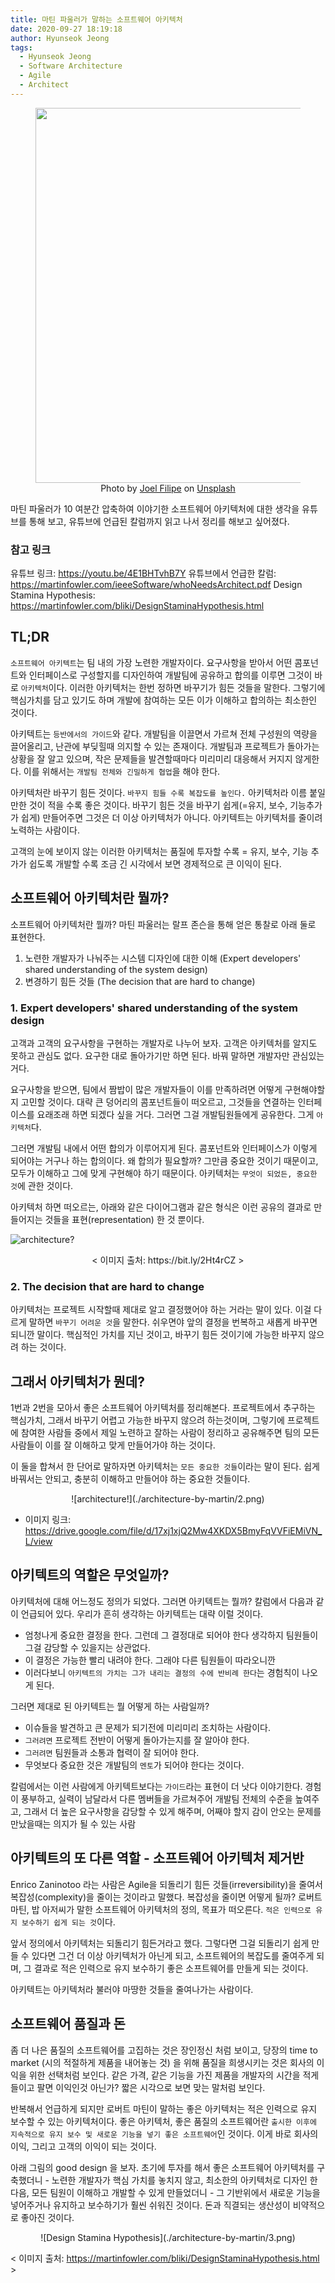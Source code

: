 ```yaml
---
title: 마틴 파울러가 말하는 소프트웨어 아키텍처
date: 2020-09-27 18:19:18
author: Hyunseok Jeong
tags:
  - Hyunseok Jeong
  - Software Architecture
  - Agile
  - Architect
---
```


<figure style="display: flex; flex-direction: column; align-items: center" alt="architecture">
  <img src="./architecture-by-martin/joel-filipe-Wc8k-KryEPM-unsplash.jpg" width="500" height="600">
  <figcaption>Photo by <a href="https://unsplash.com/@joelfilip?utm_source=unsplash&amp;utm_medium=referral&amp;utm_content=creditCopyText" style="user-select: auto;">Joel Filipe</a> on <a href="https://unsplash.com/s/photos/software-architecture?utm_source=unsplash&amp;utm_medium=referral&amp;utm_content=creditCopyText" style="user-select: auto;">Unsplash</a></figcaption>
</figure>

마틴 파울러가 10 여분간 압축하여 이야기한 소프트웨어 아키텍처에 대한 생각을 유튜브를 통해 보고, 유튜브에 언급된 칼럼까지 읽고 나서 정리를 해보고 싶어졌다.

### 참고 링크

유튜브 링크: https://youtu.be/4E1BHTvhB7Y
유튜브에서 언급한 칼럼: https://martinfowler.com/ieeeSoftware/whoNeedsArchitect.pdf
Design Stamina Hypothesis: https://martinfowler.com/bliki/DesignStaminaHypothesis.html

## TL;DR

`소프트웨어 아키텍트`는 팀 내의 가장 노련한 개발자이다. 요구사항을 받아서 어떤 콤포넌트와 인터페이스로 구성할지를 디자인하여 개발팀에 공유하고 합의를 이루면 그것이 바로 `아키텍처`이다. 이러한 아키텍처는 한번 정하면 바꾸기가 힘든 것들을 말한다. 그렇기에 핵심가치를 담고 있기도 하며 개발에 참여하는 모든 이가 이해하고 합의하는 최소한인 것이다.

아키텍트는 `등반에서의 가이드`와 같다. 개발팀을 이끌면서 가르쳐 전체 구성원의 역량을 끌어올리고, 난관에 부딪힐때 의지할 수 있는 존재이다. 개발팀과 프로젝트가 돌아가는 상황을 잘 알고 있으며, 작은 문제들을 발견할때마다 미리미리 대응해서 커지지 않게한다. 이를 위해서는 `개발팀 전체와 긴밀하게 협업`을 해야 한다.

아키텍처란 바꾸기 힘든 것이다. `바꾸지 힘들 수록 복잡도를 높인다.` 아키텍처라 이름 붙일 만한 것이 적을 수록 좋은 것이다. 바꾸기 힘든 것을 바꾸기 쉽게(=유지, 보수, 기능추가가 쉽게) 만들어주면 그것은 더 이상 아키텍처가 아니다. 아키텍트는 아키텍처를 줄이려 노력하는 사람이다.

고객의 눈에 보이지 않는 이러한 아키텍처는 품질에 투자할 수록 = 유지, 보수, 기능 추가가 쉽도록 개발할 수록 조금 긴 시각에서 보면 경제적으로 큰 이익이 된다.

## 소프트웨어 아키텍처란 뭘까?

소프트웨어 아키텍처란 뭘까? 마틴 파울러는 랄프 존슨을 통해 얻은 통찰로 아래 둘로 표현한다.

1. 노련한 개발자가 나눠주는 시스템 디자인에 대한 이해 (Expert developers' shared understanding of the system design)
2. 변경하기 힘든 것들 (The decision that are hard to change)

### 1. Expert developers' shared understanding of the system design

고객과 고객의 요구사항을 구현하는 개발자로 나누어 보자.
고객은 아키텍처를 알지도 못하고 관심도 없다. 요구한 대로 돌아가기만 하면 된다. 바꿔 말하면 개발자만 관심있는거다.

요구사항을 받으면, 팀에서 짬밥이 많은 개발자들이 이를 만족하려면 어떻게 구현해야할지 고민할 것이다.
대략 큰 덩어리의 콤포넌트들이 떠오르고, 그것들을 연결하는 인터페이스를 요래조래 하면 되겠다 싶을 거다.
그러면 그걸 개발팀원들에게 공유한다. 그게 `아키텍처`다.

그러면 개발팀 내에서 어떤 합의가 이루어지게 된다. 콤포넌트와 인터페이스가 이렇게 되어야는 거구나 하는 합의이다.
왜 합의가 필요할까? 그만큼 중요한 것이기 때문이고, 모두가 이해하고 그에 맞게 구현해야 하기 때문이다.
아키텍처는 `무엇이 되었든, 중요한 것`에 관한 것이다.

아키텍처 하면 떠오르는, 아래와 같은 다이어그램과 같은 형식은 이런 공유의 결과로 만들어지는 것들을 표현(representation) 한 것 뿐이다.

![architecture?](./architecture-by-martin/1.png)

<div style="text-align: center">< 이미지 출처: https://bit.ly/2Ht4rCZ ></div>

### 2. The decision that are hard to change

아키텍처는 프로젝트 시작할때 제대로 알고 결정했어야 하는 거라는 말이 있다.
이걸 다르게 말하면 `바꾸기 어려운 것`을 말한다. 쉬우면야 앞의 결정을 번복하고 새롭게 바꾸면 되니깐 말이다.
핵심적인 가치를 지닌 것이고, 바꾸기 힘든 것이기에 가능한 바꾸지 않으려 하는 것이다.

## 그래서 아키텍처가 뭔데?

1번과 2번을 모아서 좋은 소프트웨어 아키텍처를 정리해본다.
프로젝트에서 추구하는 핵심가치, 그래서 바꾸기 어렵고 가능한 바꾸지 않으려 하는것이며, 그렇기에 프로젝트에 참여한 사람들 중에서 제일 노련하고 잘하는 사람이 정리하고 공유해주면 팀의 모든 사람들이 이를 잘 이해하고 맞게 만들어가야 하는 것이다.

이 둘을 합쳐서 한 단어로 말하자면 아키텍처는 `모든 중요한 것들`이라는 말이 된다.
쉽게 바꿔서는 안되고, 충분히 이해하고 만들어야 하는 중요한 것들이다.

<div style="text-align: center">![architecture!](./architecture-by-martin/2.png)</div>

- 이미지 링크: https://drive.google.com/file/d/17xj1xjQ2Mw4XKDX5BmyFqVVFiEMiVN_L/view

## 아키텍트의 역할은 무엇일까?

아키텍처에 대해 어느정도 정의가 되었다. 그러면 아키텍트는 뭘까? 칼럼에서 다음과 같이 언급되어 있다.
우리가 흔히 생각하는 아키텍트는 대략 이럴 것이다.

- 엄청나게 중요한 결정을 한다. 그런데 그 결정대로 되어야 한다 생각하지 팀원들이 그걸 감당할 수 있을지는 상관없다.
- 이 결정은 가능한 빨리 내려야 한다. 그래야 다른 팀원들이 따라오니깐
- 이러다보니 `아키텍트의 가치는 그가 내리는 결정의 수에 반비례 한다`는 경험칙이 나오게 된다.

그러면 제대로 된 아키텍트는 뭘 어떻게 하는 사람일까?

- 이슈들을 발견하고 큰 문제가 되기전에 미리미리 조치하는 사람이다.
- `그러려면` 프로젝트 전반이 어떻게 돌아가는지를 잘 알아야 한다.
- `그러려면` 팀원들과 소통과 협력이 잘 되어야 한다.
- 무엇보다 중요한 것은 개발팀의 `멘토`가 되어야 한다는 것이다.

칼럼에서는 이런 사람에게 아키텍트보다는 `가이드`라는 표현이 더 낫다 이야기한다. 경험이 풍부하고, 실력이 남달라서 다른 멤버들을 가르쳐주어 개발팀 전체의 수준을 높여주고, 그래서 더 높은 요구사항을 감당할 수 있게 해주며, 어째야 할지 감이 안오는 문제를 만났을때는 의지가 될 수 있는 사람

## 아키텍트의 또 다른 역할 - 소프트웨어 아키텍처 제거반

Enrico Zaninotoo 라는 사람은 Agile을 되돌리기 힘든 것들(irreversibility)을 줄여서 복잡성(complexity)을 줄이는 것이라고 말했다. 복잡성을 줄이면 어떻게 될까? 로버트 마틴, 밥 아저씨가 말한 소프트웨어 아키텍처의 정의, 목표가 떠오른다. `적은 인력으로 유지 보수하기 쉽게 되는 것`이다.

앞서 정의에서 아키텍처는 되돌리기 힘든거라고 했다. 그렇다면 그걸 되돌리기 쉽게 만들 수 있다면 그건 더 이상 아키텍처가 아닌게 되고, 소프트웨어의 복잡도를 줄여주게 되며, 그 결과로 적은 인력으로 유지 보수하기 좋은 소프트웨어를 만들게 되는 것이다.

아키텍트는 아키텍처라 불러야 마땅한 것들을 줄여나가는 사람이다.

## 소프트웨어 품질과 돈

좀 더 나은 품질의 소프트웨어를 고집하는 것은 장인정신 처럼 보이고, 당장의 time to market (시의 적절하게 제품을 내어놓는 것) 을 위해 품질을 희생시키는 것은 회사의 이익을 위한 선택처럼 보인다. 같은 가격, 같은 기능을 가진 제품을 개발자의 시간을 적게 들이고 팔면 이익인것 아닌가? 짧은 시각으로 보면 맞는 말처럼 보인다.

반복해서 언급하게 되지만 로버트 마틴이 말하는 좋은 아키텍처는 적은 인력으로 유지 보수할 수 있는 아키텍처이다. 좋은 아키텍처, 좋은 품질의 소프트웨어란 `출시한 이후에 지속적으로 유지 보수 및 새로운 기능을 넣기 좋은 소프트웨어`인 것이다. 이게 바로 회사의 이익, 그리고 고객의 이익이 되는 것이다.

아래 그림의 good design 을 보자. 초기에 투자를 해서 좋은 소프트웨어 아키텍처를 구축했더니 - 노련한 개발자가 핵심 가치를 놓치지 않고, 최소한의 아키텍처로 디자인 한 다음, 모든 팀원이 이해하고 개발할 수 있게 만들었더니 - 그 기반위에서 새로운 기능을 넣어주거나 유지하고 보수하기가 훨씬 쉬워진 것이다. 돈과 직결되는 생산성이 비약적으로 좋아진 것이다.

<div style="text-align: center">![Design Stamina Hypothesis](./architecture-by-martin/3.png)</div>

< 이미지 출처: https://martinfowler.com/bliki/DesignStaminaHypothesis.html >
